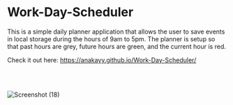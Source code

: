 # Work-Day-Scheduler

This is a simple daily planner application that allows the user to save events in local storage during the hours of 9am to 5pm. The planner is setup so that past hours are grey, future hours are green, and the current hour is red.

Check it out here: https://anakayy.github.io/Work-Day-Scheduler/


<br><br>

![Screenshot (18)](https://user-images.githubusercontent.com/92833780/160254285-647f4d5e-dd86-4aad-9e58-689d8eda7d03.png)
